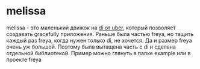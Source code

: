 # melissa

<p> 
melissa - это маленький движок на <a href="https://github.com/uber-go/dig"> di от uber</a>,
который позволяет создавать gracefully приложения. Раньше была частью freya, но тащить каждый раз freya, 
когда нужен только di, не хочется. Да и размер freya очень уж большой. Поэтому была вытащена часть с di и сделана 
отдельной библиотекой. Пример можно глянуть в папке example или в проекте freya
</p>